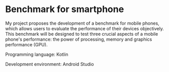 # Benchmark for smartphone
My project proposes the development of a benchmark for mobile phones, which allows users to evaluate the performance of their devices objectively. This benchmark will be designed to test three crucial aspects of a mobile phone's performance: the power of processing, memory and graphics performance (GPU).

Programming language: Kotlin

Development environment: Android Studio
